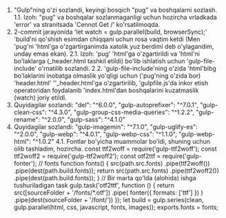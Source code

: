 1. "Gulp"ning o'zi sozlandi, keyingi bosqich "pug" va boshqalarni sozlash.
   1.1. Izoh: "pug" va boshqalar sozlanmaganligi uchun hozircha vrladkada 'error' va stranitsada 'Cennot Get /' ko'rsatilmoqda.
2. 2-commit jarayonida 'let watch = gulp.parallel(build, browserSync);' 'build'ni qo'shish esimdan chiqqani uchun rosa vaqtim ketdi (Men 'pug'ni 'html'ga o'zgartirganimda xatolik yuz berdimi deb o'ylagandim, unday emas ekan).
   2.1. Izoh: 'pug' 'html'ga o'zgartirildi va 'html'ni bo'laklarga (\_header.html tashkil etildi) bo'lib ishlatish uchun 'gulp-file-include' o'rnatilib sozlandi.
   2.2. 'gulp-file-include'ning o'zida 'html'bibg bo'laklarini inobatga olmaslik yo'qligi uchun ('pug'ning o'zida bor) 'header.html' ''\_header.html'ga o'zgartirilib, 'gulpfile.js'da inkor etish operatoridan foydalanib 'index.html'dan boshqalarini kuzatmaslik (watch) joriy etildi.
3. Quyidagilar sozlandi:
   "del": "^6.0.0",
   "gulp-autoprefixer": "^7.0.1",
   "gulp-clean-css": "^4.3.0",
   "gulp-group-css-media-queries": "^1.2.2",
   "gulp-rename": "^2.0.0",
   "gulp-sass": "^4.1.0"
4. Quyidagilar sozlandi:
   "gulp-imagemin": "^7.1.0",
   "gulp-uglify-es": "^2.0.0",
   "gulp-webp": "^4.0.1",
   "gulp-webp-css": "^1.1.0",
   "gulp-webp-html": "^1.0.2"
   4.1. Fontlar bo'yicha muammolar bo'ldi, shuning uchun olib tashladim, hozircha.
   const ttf2woff = require('gulp-ttf2woff');
   const ttf2woff2 = require('gulp-ttf2woff2');
   const otf2ttf = require('gulp-fonter');
   // fonts
   function fonts() {
   src(path.src.fonts)
   .pipe(ttf2woff())
   .pipe(dest(path.build.fonts));
   return src(path.src.fonts)
   .pipe(ttf2woff2())
   .pipe(dest(path.build.fonts));
   }
   // Bir marta qo'lda (alohida) ishga tushuriladigan task
   gulp.task('otf2ttf', function () {
   return src([sourceFolder + '/fonts/*.otf'])
   .pipe(
   fonter({
   formats: ['ttf']
   })
   )
   .pipe(dest(sourceFolder + '/font/'))
   });
   let build = gulp.series(clean, gulp.parallel(html, css, javascript, fonts, images));
   exports.fonts = fonts;
